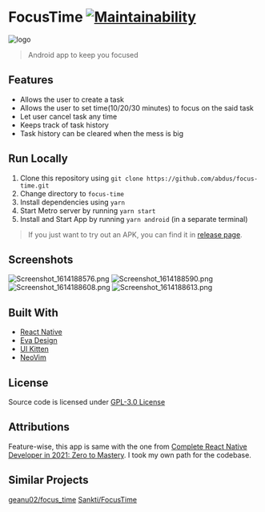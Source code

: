 # FocusTime [![Maintainability](https://api.codeclimate.com/v1/badges/efe8a37aa55d1ef4b42e/maintainability)](https://codeclimate.com/github/abdus/focus-time/maintainability)

![logo](./docs/logo.png)

> Android app to keep you focused

## Features

- Allows the user to create a task
- Allows the user to set time(10/20/30 minutes) to focus on the said task
- Let user cancel task any time
- Keeps track of task history
- Task history can be cleared when the mess is big

## Run Locally

1. Clone this repository using `git clone https://github.com/abdus/focus-time.git`
2. Change directory to `focus-time`
3. Install dependencies using `yarn`
4. Start Metro server by running `yarn start`
5. Install and Start App by running `yarn android` (in a separate terminal)

> If you just want to try out an APK, you can find it in [release page](https://github.com/abdus/focus-time/releases/tag/v0.0.1-alpha).

## Screenshots

![Screenshot_1614188576.png](./docs/Screenshot_1614188576.png)
![Screenshot_1614188590.png](./docs/Screenshot_1614188590.png)
![Screenshot_1614188608.png](./docs/Screenshot_1614188608.png)
![Screenshot_1614188613.png](./docs/Screenshot_1614188613.png)

## Built With

- [React Native](https://reactnative.dev/)
- [Eva Design](https://eva.design/)
- [UI Kitten](https://akveo.github.io/react-native-ui-kitten/)
- [NeoVim](https://neovim.io)

## License

Source code is licensed under [GPL-3.0 License](https://github.com/abdus/focus-time/blob/main/LICENSE)

## Attributions

Feature-wise, this app is same with the one from [Complete React Native Developer in 2021: Zero to Mastery](https://academy.zerotomastery.io/courses/1050496).
I took my own path for the codebase.

## Similar Projects

[geanu02/focus_time](https://github.com/geanu02/focus_time/)
[Sankti/FocusTime](https://github.com/Sankti/FocusTime)
